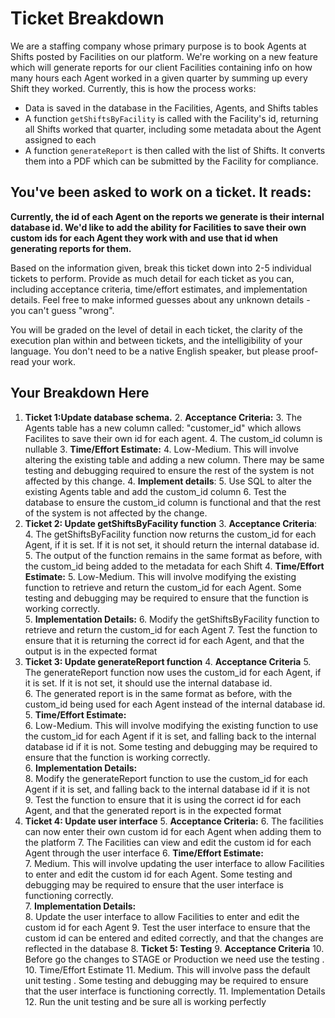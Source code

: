 # Ticket Breakdown
We are a staffing company whose primary purpose is to book Agents at Shifts posted by Facilities on our platform. We're working on a new feature which will generate reports for our client Facilities containing info on how many hours each Agent worked in a given quarter by summing up every Shift they worked. Currently, this is how the process works:

- Data is saved in the database in the Facilities, Agents, and Shifts tables
- A function `getShiftsByFacility` is called with the Facility's id, returning all Shifts worked that quarter, including some metadata about the Agent assigned to each
- A function `generateReport` is then called with the list of Shifts. It converts them into a PDF which can be submitted by the Facility for compliance.

## You've been asked to work on a ticket. It reads:

**Currently, the id of each Agent on the reports we generate is their internal database id. We'd like to add the ability for Facilities to save their own custom ids for each Agent they work with and use that id when generating reports for them.**


Based on the information given, break this ticket down into 2-5 individual tickets to perform. Provide as much detail for each ticket as you can, including acceptance criteria, time/effort estimates, and implementation details. Feel free to make informed guesses about any unknown details - you can't guess "wrong".


You will be graded on the level of detail in each ticket, the clarity of the execution plan within and between tickets, and the intelligibility of your language. You don't need to be a native English speaker, but please proof-read your work.

## Your Breakdown Here
  1. **Ticket 1:Update database schema.**
	 2. **Acceptance Criteria:**
		 3. The Agents table has a new column called: "customer_id" which allows Facilites to save their own id for each agent.
		 4. The custom_id column is nullable
	 3. **Time/Effort Estimate:**
		 4. Low-Medium. This will involve altering the existing table and adding a new column. There may be same testing and debugging required to ensure the rest of the system is not affected by this change.
	 4. **Implement details**:
		 5. Use SQL to alter the existing Agents table and add the custom_id column 
		 6. Test the database to ensure the custom_id column is functional and that the rest of the system is not affected by the change.
 2. **Ticket 2: Update getShiftsByFacility function**
	 3. **Acceptance Criteria**:
		 4. The getShiftsByFacility function now returns the custom_id for each Agent, if it is set. If it is not set, it should return the internal database id.  
		 5.  The output of the function remains in the same format as before, with the custom_id being added to the metadata for each Shift
	 4. **Time/Effort Estimate:**
		 5. Low-Medium. This will involve modifying the existing function to retrieve and return the custom_id for each Agent. Some testing and debugging may be required to ensure that the function is working correctly.  
	 5. **Implementation Details:**
		 6. Modify the getShiftsByFacility function to retrieve and return the custom_id for each Agent
		 7. Test the function to ensure that it is returning the correct id for each Agent, and that the output is in the expected format
 3. **Ticket 3: Update generateReport function**
	 4. **Acceptance Criteria** 
		 5. The generateReport function now uses the custom_id for each Agent, if it is set. If it is not set, it should use the internal database id.  
		 6.  The generated report is in the same format as before, with the custom_id being used for each Agent instead of the internal database id.  
	 5. **Time/Effort Estimate:**  
		 6.  Low-Medium. This will involve modifying the existing function to use the custom_id for each Agent if it is set, and falling back to the internal database id if it is not. Some testing and debugging may be required to ensure that the function is working correctly.  
	 6.  **Implementation Details:**  
		 8.  Modify the generateReport function to use the custom_id for each Agent if it is set, and falling back to the internal database id if it is not  
		 9.  Test the function to ensure that it is using the correct id for each Agent, and that the generated report is in the expected format
 4. **Ticket 4: Update user interface**
	 5. **Acceptance Criteria:**
		 6. The facilities can now enter their own custom id for each Agent when adding them to the platform 
		 7. The Facilities can view and edit the custom id for each Agent through the user interface
	 6. **Time/Effort Estimate:**  
		 7. Medium. This will involve updating the user interface to allow Facilities to enter and edit the custom id for each Agent. Some testing and debugging may be required to ensure that the user interface is functioning correctly.  
	 7. **Implementation Details:**  
		 8. Update the user interface to allow Facilities to enter and edit the custom id for each Agent
		 9. Test the user interface to ensure that the custom id can be entered and edited correctly, and that the changes are reflected in the database
	 8. **Ticket 5: Testing**
		 9. **Acceptance Criteria**
			 10. Before go the changes to STAGE or Production we need use the testing .
		 10. Time/Effort Estimate
			 11. Medium. This will involve pass the default unit testing . Some testing and debugging may be required to ensure that the user interface is functioning correctly.
		 11. Implementation Details
			 12. Run the unit testing and be sure all is working perfectly 
